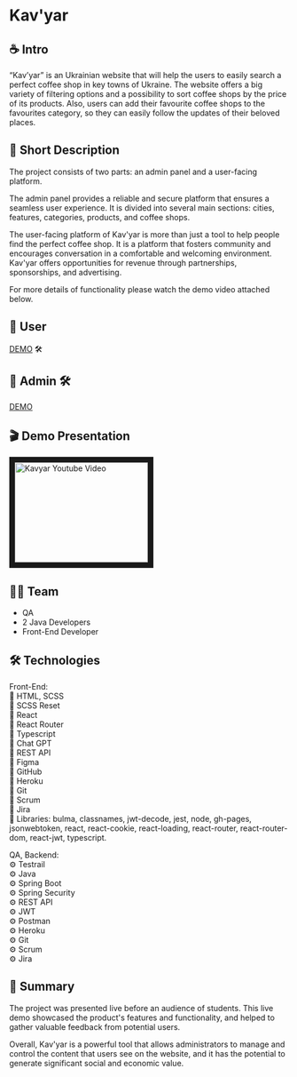 # Kav'yar

## ☕️ Intro
“Kav’yar” is an Ukrainian website that will help the users to easily search a perfect coffee shop in key towns of Ukraine. The website offers a big variety of filtering options and a possibility to sort coffee shops by the price of its products. Also, users can add their favourite coffee shops to the favourites category, so they can easily follow the updates of their beloved places.

## 📌 Short Description
The project consists of two parts: an admin panel and a user-facing platform.

The admin panel provides a reliable and secure platform that ensures a seamless user experience. It is divided into several main sections: cities, features, categories, products, and coffee shops.

The user-facing platform of Kav'yar is more than just a tool to help people find the perfect coffee shop. It is a platform that fosters community and encourages conversation in a comfortable and welcoming environment. Kav'yar offers opportunities for revenue through partnerships, sponsorships, and advertising.

For more details of functionality please watch the demo video attached below.

## 🔗 User
[DEMO](https://kolya-movchan.github.io/kavyar/) 🛠️

## 🔗 Admin 🛠️
[DEMO](https://kolya-movchan.github.io/kavyar/#/admin)

## 🎬 Demo Presentation
<a href="http://www.youtube.com/watch?feature=player_embedded&v=4UxdJwPujQk&ab_channel=MykolaMovchan" target="_blank"><img src="http://img.youtube.com/vi/4UxdJwPujQk/0.jpg" 
alt="Kavyar Youtube Video" width="240" height="180" border="10" /></a>

## 💪🏻 Team
- QA
- 2 Java Developers
- Front-End Developer

## 🛠️ Technologies

 Front-End:<br>
 🚀 HTML, SCSS<br>
 🚀 SCSS Reset<br>
 🚀 React<br>
 🚀 React Router<br>
 🚀 Typescript<br>
 🚀 Chat GPT<br>
 🚀 REST API<br>
 🚀 Figma<br>
 🚀 GitHub<br>
 🚀 Heroku<br>
 🚀 Git<br>
 🚀 Scrum<br>
 🚀 Jira<br>
 🚀 Libraries: bulma, classnames, jwt-decode, jest, node, gh-pages, jsonwebtoken, react, react-cookie, 
 react-loading, react-router, react-router-dom, react-jwt, typescript.

 QA, Backend:<br>
 ⚙️ Testrail<br>
 ⚙️ Java<br>
 ⚙️ Spring Boot<br>
 ⚙️ Spring Security<br>
 ⚙️ REST API<br>
 ⚙️ JWT<br>
 ⚙️ Postman<br>
 ⚙️ Heroku<br>
 ⚙️ Git<br>
 ⚙️ Scrum<br>
 ⚙️ Jira<br>
 
 ## 📝 Summary


The project was presented live before an audience of students. This live demo showcased the product's features and functionality, and helped to gather valuable feedback from potential users.

Overall, Kav'yar is a powerful tool that allows administrators to manage and control the content that users see on the website, and it has the potential to generate significant social and economic value.
